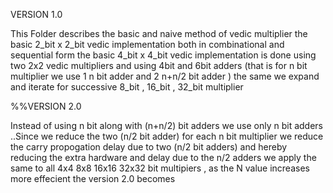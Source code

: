 VERSION 1.0

This Folder describes the basic and naive method of vedic multiplier 
    the basic 2_bit x 2_bit  vedic implementation both in combinational and sequential form
    the basic 4_bit x 4_bit  vedic implementation is done using two 2x2 vedic multipliers and using 4bit and 6bit adders (that is for n bit multiplier we use 1 n bit adder and 2 n+n/2 bit adder )
    the same we expand and iterate for successive 8_bit , 16_bit , 32_bit multiplier  
    
   
   %%VERSION 2.0
   
Instead of using n bit along with (n+n/2) bit adders we use only n bit adders ..Since we reduce the two (n/2 bit adder) for each n bit multiplier we reduce the carry         propogation delay due to two (n/2 bit adders) and hereby reducing the extra hardware and delay due to the n/2 adders 
we apply the same to all 4x4 8x8 16x16 32x32 bit multipiers , as the N value increases more effecient the version 2.0 becomes
    
    

